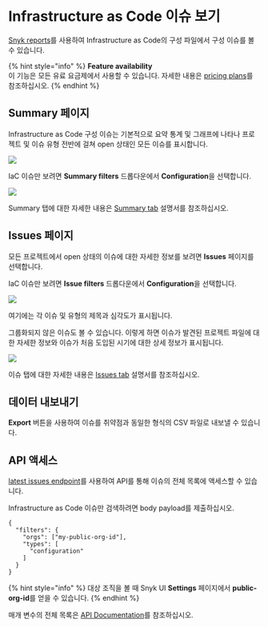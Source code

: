 # Infrastructure as Code 이슈 보기

[Snyk reports](https://docs.snyk.io/reports/reports)를 사용하여 Infrastructure as Code의 구성 파일에서 구성 이슈를 볼 수 있습니다.

{% hint style="info" %}
**Feature availability**\
이 기능은 모든 유료 요금제에서 사용할 수 있습니다. 자세한 내용은 [pricing plans](https://snyk.io/plans/)를 참조하십시오.
{% endhint %}

## Summary 페이지

Infrastructure as Code 구성 이슈는 기본적으로 요약 통계 및 그래프에 나타나 프로젝트 및 이슈 유형 전반에 걸쳐 open 상태인 모든 이슈를 표시합니다.

![](../../../.gitbook/assets/image4.png)

IaC 이슈만 보려면 **Summary filters** 드롭다운에서 **Configuration**을 선택합니다.

![](../../../.gitbook/assets/screenshot\_2021-02-17\_at\_14.22.50.png)

Summary 탭에 대한 자세한 내용은 [Summary tab](https://docs.snyk.io/reports-1/reports/summary-tab) 설명서를 참조하십시오.

## Issues 페이지

모든 프로젝트에서 open 상태의 이슈에 대한 자세한 정보를 보려면 **Issues** 페이지를 선택합니다.

IaC 이슈만 보려면 **Issue filters** 드롭다운에서 **Configuration**을 선택합니다.

![](../../../.gitbook/assets/image3.png)

여기에는 각 이슈 및 유형의 제목과 심각도가 표시됩니다.

그룹화되지 않은 이슈도 볼 수 있습니다. 이렇게 하면 이슈가 발견된 프로젝트 파일에 대한 자세한 정보와 이슈가 처음 도입된 시기에 대한 상세 정보가 표시됩니다.

![](<../../../.gitbook/assets/image2-3- (1) (2) (2) (2) (3) (4) (4) (3) (1) (1) (10).png>)

이슈 탭에 대한 자세한 내용은 [Issues tab](https://docs.snyk.io/reports-1/reports/issues-tab) 설명서를 참조하십시오.

## 데이터 내보내기

**Export** 버튼을 사용하여 이슈를 취약점과 동일한 형식의 CSV 파일로 내보낼 수 있습니다.

## API 액세스

[latest issues endpoint](https://snyk.docs.apiary.io/#reference/reporting-api/latest-issues/get-list-of-latest-issues?console=1)를 사용하여 API를 통해 이슈의 전체 목록에 액세스할 수 있습니다.

Infrastructure as Code 이슈만 검색하려면 body payload를 제출하십시오.

```
{
  "filters": {
    "orgs": ["my-public-org-id"],
    "types": [
      "configuration"
    ]
  }
}
```

{% hint style="info" %}
대상 조직을 볼 때 Snyk UI **Settings** 페이지에서 **public-org-id**를 얻을 수 있습니다.
{% endhint %}

매개 변수의 전체 목록은 [API Documentation](https://snyk.docs.apiary.io/#reference/reporting-api/latest-issues/get-list-of-latest-issues?console=1)를 참조하십시오.
